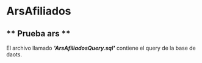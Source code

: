 # ArsAfiliados

## ** Prueba ars **
 
El archivo llamado ***'ArsAfiliadosQuery.sql'*** contiene el query de la base de daots.
